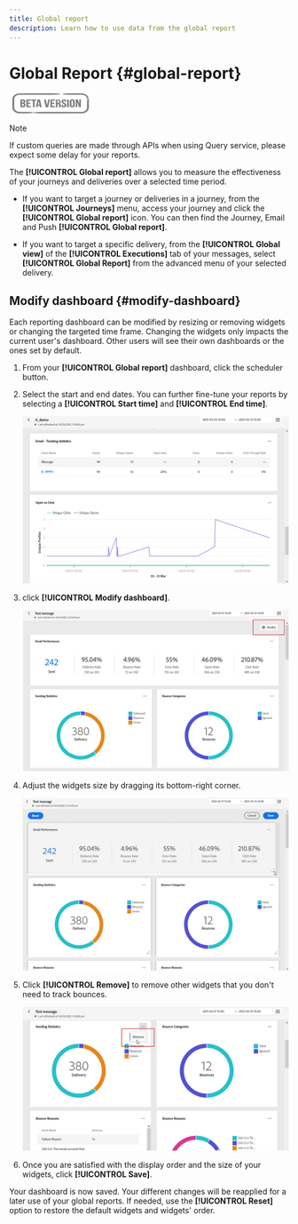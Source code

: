 ```yaml
---
title: Global report
description: Learn how to use data from the global report
---
```

# Global Report {#global-report}

![](../assets/do-not-localize/badge.png)

>[!NOTE]
>
> If custom queries are made through APIs when using Query service, please expect some delay for your reports.

The **[!UICONTROL Global report]** allows you to measure the effectiveness of your journeys and deliveries over a selected time period.

* If you want to target a journey or deliveries in a journey, from the **[!UICONTROL Journeys]** menu, access your journey and click the **[!UICONTROL Global report]** icon. You can then find the Journey, Email and Push **[!UICONTROL Global report]**.

* If you want to target a specific delivery, from the **[!UICONTROL Global view]** of the **[!UICONTROL Executions]** tab of your messages, select **[!UICONTROL Global Report]** from the advanced menu of your selected delivery.

## Modify dashboard {#modify-dashboard}

Each reporting dashboard can be modified by resizing or removing widgets or changing the targeted time frame. Changing the widgets only impacts the current user's dashboard. Other users will see their own dashboards or the ones set by default. 

1. From your **[!UICONTROL Global report]** dashboard, click the scheduler button.

1. Select the start and end dates. You can further fine-tune your reports by selecting a **[!UICONTROL Start time]** and **[!UICONTROL End time]**.

    ![](../assets/global_report_6.png)

1. click **[!UICONTROL Modify dashboard]**.

    ![](../assets/global_report_8.png)

1. Adjust the widgets size by dragging its bottom-right corner.

    ![](../assets/global_report_9.png)

1. Click **[!UICONTROL Remove]** to remove other widgets that you don't need to track bounces.

    ![](../assets/global_report_10.png)

1. Once you are satisfied with the display order and the size of your widgets, click **[!UICONTROL Save]**.

Your dashboard is now saved. Your different changes will be reapplied for a later use of your global reports. If needed, use the **[!UICONTROL Reset]** option to restore the default widgets and widgets' order.
